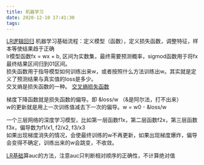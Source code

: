 ```yaml
---
title: 机器学习
date: 2020-12-10 17:41:30
tags:
---
```


[LR逻辑回归](https://zhuanlan.zhihu.com/p/61032148) 
机器学习基础流程：定义模型（函数），定义损失函数，调整特征，样本等使结果趋于正确  
lr模型函数fx = wx + b, 区间为实数集，最终需要预测概率，sigmod函数用于将fx最终结果区间归到01区间。  
损失函数用于指导模型如何训练出来w，或者按照什么方法训练出w。其实就是定义了预测结果与真实值的loss是多少。  
交叉熵是损失函数的一种。 [交叉熵损失函数](https://zhuanlan.zhihu.com/p/35709485)  

梯度下降函数就是损失函数的偏导。即 &loss/w （&是阿尔法，打不出来）  
w的更新就是用上一次训练值减去下一次的偏导。w = w0 - &loss/w    

一个三层网络的深度学习模型，比如第一层函数f1x，第二层函数f2x，第三层函数f3x，偏导数为f1/x1, f2/x2, f3/x3  
如果出现梯度消失的情况，会使最终训练的w不再更新，如果出现梯度爆炸，偏导会变得不确定，训练出来的w会跳变，不收敛。  
 
[LR基础](https://www.cnblogs.com/sparkwen/p/3441197.html)算auc的方法，注意auc只判断相对顺序的正确性，不计算绝对值  
